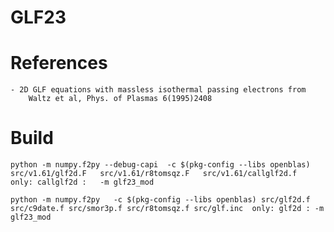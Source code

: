 GLF23
============

References
=============

    - 2D GLF equations with massless isothermal passing electrons from
        Waltz et al, Phys. of Plasmas 6(1995)2408

Build
=============

    python -m numpy.f2py --debug-capi  -c $(pkg-config --libs openblas) src/v1.61/glf2d.F   src/v1.61/r8tomsqz.F   src/v1.61/callglf2d.f     only: callglf2d :   -m glf23_mod
    
    python -m numpy.f2py   -c $(pkg-config --libs openblas) src/glf2d.f src/c9date.f src/smor3p.f src/r8tomsqz.f src/glf.inc  only: glf2d : -m glf23_mod